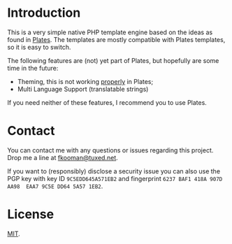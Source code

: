 # Introduction

This is a very simple native PHP template engine based on the ideas as found in 
[Plates](http://platesphp.com/). The templates are mostly compatible with 
Plates templates, so it is easy to switch.

The following features are (not) yet part of Plates, but hopefully are some 
time in the future:

- Theming, this is not working 
  [properly](https://github.com/thephpleague/plates/issues/234) in Plates;
- Multi Language Support (translatable strings)

If you need neither of these features, I recommend you to use Plates.

# Contact

You can contact me with any questions or issues regarding this project. Drop
me a line at [fkooman@tuxed.net](mailto:fkooman@tuxed.net).

If you want to (responsibly) disclose a security issue you can also use the
PGP key with key ID `9C5EDD645A571EB2` and fingerprint
`6237 BAF1 418A 907D AA98  EAA7 9C5E DD64 5A57 1EB2`.

# License

[MIT](LICENSE).
